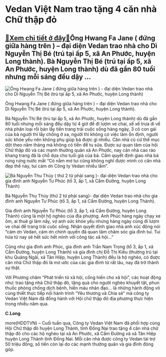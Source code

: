 Vedan Việt Nam trao tặng 4 căn nhà Chữ thập đỏ
==============================================

[:gift:Xem chi tiết ở đây:gift:](https://hddtvn.com/vedan-viet-nam-trao-tang-4-can-nha-chu-thap-do/)Ông Hwang Fa Jane ( đứng giữa hàng trên ) – đại diện Vedan trao nhà cho Dì Nguyễn Thị Bé (trú tại ấp 5, xã An Phước, huyện Long thành). Bà Nguyễn Thị Bé (trú tại ấp 5, xã An Phước, huyện Long thành) dù đã gần 80 tuổi nhưng mỗi sáng đều dậy …
-------------------------------------------------------------------------------------------------------------------------------------------------------------------------------------------------------------------------------------------------





![Ông Hwang Fa Jane ( đứng giữa hàng trên ) - đại diện Vedan trao nhà cho Dì Nguyễn Thị Bé (trú tại ấp 5, xã An Phước, huyện Long thành)](https://hddtvn.com/wp-content/uploads/2021/01/2845_Ong_Hwang_Fa_Jane__YYng_giYa_hang_tren__-_YYi_diYn_Vedan_trao_nha_cho_Di_NguyYn_ThY_Be_tru_tYi_Yp_5_xa_An_PhYYc_huyYn_Long_thanh.jpg "Ông Hwang Fa Jane ( đứng giữa hàng trên ) - đại diện Vedan trao nhà cho Dì Nguyễn Thị Bé (trú tại ấp 5, xã An Phước, huyện Long thành)")


Ông Hwang Fa Jane ( đứng giữa hàng trên ) – đại diện Vedan trao nhà cho Dì Nguyễn Thị Bé (trú tại ấp 5, xã An Phước, huyện Long thành).



Bà Nguyễn Thị Bé (trú tại ấp 5, xã An Phước, huyện Long thành) dù đã gần 80 tuổi nhưng mỗi sáng đều dậy từ 4 giờ để đi lượm ve chai, xế xế trưa dì về nhà phân loại rồi bán lấy tiền trang trải cuộc sống hàng ngày, 3 cô con gái của bà người thì lấy chồng ở xa, người thì không có việc làm ổn định, người sức khỏe yếu nên không phụ giúp bà được gì nhiều. Căn nhà cũ cứ thế mục dột theo năm tháng mà không có tiền để tu sửa. Được sự quan tâm của hội Chữ thập đỏ và các mạnh thường quân xã An Phước, nay căn nhà cao ráo khang trang đã là chỗ dựa cho tuổi già của bà. Cầm quyết định giao nhà bà rưng rưng nước mắt “Có nằm mơ tui cũng không nghĩ được mình có căn nhà đẹp thế này, tui cám ơn Công ty Vedan nhiều lắm”.





![Bà Nguyễn Thu Thủy ( thứ 2 từ phải sang )- đại diện Vedan trao nhà cho gia đình anh Nguyễn Tư Phúc (tổ 3, ấp 1, xã Cẩm Đường, huyện Long Thành)](https://hddtvn.com/wp-content/uploads/2021/01/2958_Ba_NguyYn_Thu_ThYy__thY_2_tY_phYi_sang_-_YYi_diYn_Vedan_trao_nha_cho_gia_Yinh_anh_NguyYn_TY_Phuc_tY_3_Yp_1_xa_CYm_YYYng_huyYn_Long_Thanh.jpg "Bà Nguyễn Thu Thủy ( thứ 2 từ phải sang )- đại diện Vedan trao nhà cho gia đình anh Nguyễn Tư Phúc (tổ 3, ấp 1, xã Cẩm Đường, huyện Long Thành)")


Bà Nguyễn Thu Thủy (thứ 2 từ phải sang)- đại diện Vedan trao nhà cho gia đình anh Nguyễn Tư Phúc (tổ 3, ấp 1, xã Cẩm Đường, huyện Long Thành).



Gia đình anh Nguyễn Tư Phúc (tổ 3, ấp 1, xã Cẩm Đường, huyện Long Thành) cũng là một hộ nghèo của địa phương. Anh Phúc hàng ngày chạy xe ôm, ai thuê gì làm nấy, vợ anh sức khỏe yếu nhưng hàng ngày cũng đi lượm ve chai để trang trải cuộc sống. Nhận quyết định giao nhà anh xúc động nói “cám ơn Vedan, cám ơn chính quyền đã quan tâm chăm sóc gia đình tui. Tui hứa từ nay sẽ hết sức hết mình với công tác xã hội…”


Cũng như gia đình anh Phúc, gia đình anh Trần Nam Trọng (tổ 3, ấp 1, xã Cẩm Đường, huyện Long Thành) và gia đình chị Đỗ Thị Kiều (thường trú tại khu Quảng Ngãi, xã Tân Hiệp, huyện Long Thành) đều là hộ nghèo, có được căn nhà Chữ thập đỏ là mơ ước của các gia đình từ rất lâu, nay đã trở thành sự thật.


Với Phương châm “Phát triển từ xã hội, cống hiến cho xã hội”, các hoạt động như: trao tặng nhà Chữ thập đỏ, tặng quà cho người nghèo khuyết tật, phun thuốc phòng chống dịch bệnh, hiến máu nhân đạo… là những hành động vô cùng thiết thực tiếp nối hành trình “Yêu thương và Chia sẻ” mà công ty Vedan Việt Nam đã đồng hành với Hội chữ thập đỏ địa phương thực hiện trong nhiều năm qua.




**C.Long**



more(HDDTVN) – Cuối tuần qua, Công ty Vedan Việt Nam đã phối hợp cùng Hội Chữ thập đỏ huyện Long Thành, tỉnh Đồng Nai trao tặng 4 căn nhà chữ thập đỏ cho các hộ nghèo tại xã An Phước, xã Cẩm Đường và xã Tân Hiệp huyện Long Thành tỉnh Đồng Nai. Mỗi căn nhà được công ty Vedan tài trợ 50 triệu đồng, số tiền còn lại do các mạnh thường quân và gia đình đóng góp.

